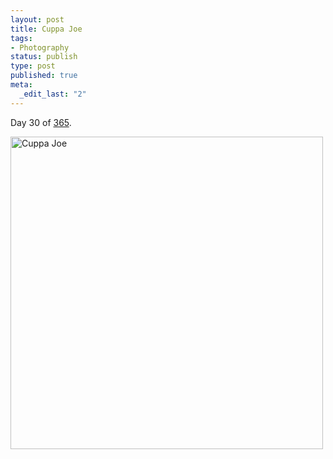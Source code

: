 ```yaml
--- 
layout: post
title: Cuppa Joe
tags: 
- Photography
status: publish
type: post
published: true
meta: 
  _edit_last: "2"
---
```

Day 30 of <a href="http://www.flickr.com/photos/aaronbrethorst/sets/72157612028658986/">365</a>.

<a href="http://www.flickr.com/photos/aaronbrethorst/3240108475/" title="Cuppa Joe by aaronbrethorst, on Flickr"><img src="http://farm4.static.flickr.com/3411/3240108475_c148a1c05f.jpg" width="500" height="500" alt="Cuppa Joe" /></a>
